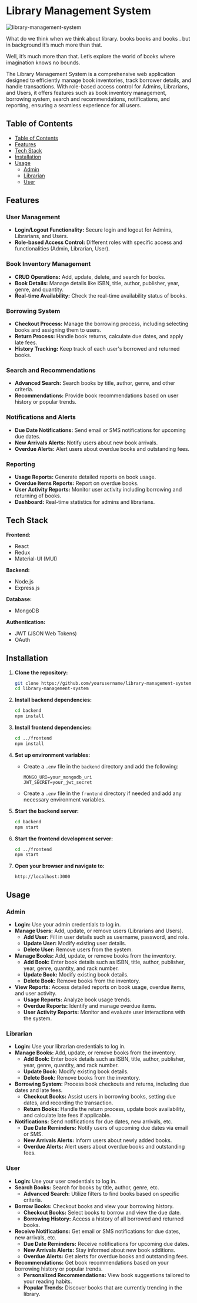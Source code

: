 # Library Management System

![library-management-system](https://blogimages.softwaresuggest.com/blog/wp-content/uploads/2023/02/30120325/Top-5-Benefits-of-Library-Management-System-for-Education.png)

What do we think when we think about library. books books and books . but in background it’s much more than that.

Well, it’s much more than that. Let’s explore the world of books where imagination knows no bounds.



The Library Management System is a comprehensive web application designed to efficiently manage book inventories, track borrower details, and handle transactions. With role-based access control for Admins, Librarians, and Users, it offers features such as book inventory management, borrowing system, search and recommendations, notifications, and reporting, ensuring a seamless experience for all users.

## Table of Contents

- [Table of Contents](#table-of-contents)
- [Features](#features)
- [Tech Stack](#tech-stack)
- [Installation](#installation)
- [Usage](#usage)
  - [Admin](#admin)
  - [Librarian](#librarian)
  - [User](#user)

## Features

### User Management
- **Login/Logout Functionality:** Secure login and logout for Admins, Librarians, and Users.
- **Role-based Access Control:** Different roles with specific access and functionalities (Admin, Librarian, User).

### Book Inventory Management
- **CRUD Operations:** Add, update, delete, and search for books.
- **Book Details:** Manage details like ISBN, title, author, publisher, year, genre, and quantity.
- **Real-time Availability:** Check the real-time availability status of books.

### Borrowing System
- **Checkout Process:** Manage the borrowing process, including selecting books and assigning them to users.
- **Return Process:** Handle book returns, calculate due dates, and apply late fees.
- **History Tracking:** Keep track of each user's borrowed and returned books.

### Search and Recommendations
- **Advanced Search:** Search books by title, author, genre, and other criteria.
- **Recommendations:** Provide book recommendations based on user history or popular trends.

### Notifications and Alerts
- **Due Date Notifications:** Send email or SMS notifications for upcoming due dates.
- **New Arrivals Alerts:** Notify users about new book arrivals.
- **Overdue Alerts:** Alert users about overdue books and outstanding fees.

### Reporting
- **Usage Reports:** Generate detailed reports on book usage.
- **Overdue Items Reports:** Report on overdue books.
- **User Activity Reports:** Monitor user activity including borrowing and returning of books.
- **Dashboard:** Real-time statistics for admins and librarians.

## Tech Stack

**Frontend:**
- React
- Redux
- Material-UI (MUI)

**Backend:**
- Node.js
- Express.js

**Database:**
- MongoDB

**Authentication:**
- JWT (JSON Web Tokens)
- OAuth

## Installation

1. **Clone the repository:**

   ```bash
   git clone https://github.com/yourusername/library-management-system.git
   cd library-management-system
   ```

2. **Install backend dependencies:**

   ```bash
   cd backend
   npm install
   ```

3. **Install frontend dependencies:**

   ```bash
   cd ../frontend
   npm install
   ```

4. **Set up environment variables:**

   - Create a `.env` file in the `backend` directory and add the following:

     ```plaintext
     MONGO_URI=your_mongodb_uri
     JWT_SECRET=your_jwt_secret
     ```

   - Create a `.env` file in the `frontend` directory if needed and add any necessary environment variables.

5. **Start the backend server:**

   ```bash
   cd backend
   npm start
   ```

6. **Start the frontend development server:**

   ```bash
   cd ../frontend
   npm start
   ```

7. **Open your browser and navigate to:**

   ```plaintext
   http://localhost:3000
   ```

## Usage

### Admin

- **Login:** Use your admin credentials to log in.
- **Manage Users:** Add, update, or remove users (Librarians and Users).
  - **Add User:** Fill in user details such as username, password, and role.
  - **Update User:** Modify existing user details.
  - **Delete User:** Remove users from the system.
- **Manage Books:** Add, update, or remove books from the inventory.
  - **Add Book:** Enter book details such as ISBN, title, author, publisher, year, genre, quantity, and rack number.
  - **Update Book:** Modify existing book details.
  - **Delete Book:** Remove books from the inventory.
- **View Reports:** Access detailed reports on book usage, overdue items, and user activity.
  - **Usage Reports:** Analyze book usage trends.
  - **Overdue Reports:** Identify and manage overdue items.
  - **User Activity Reports:** Monitor and evaluate user interactions with the system.

### Librarian

- **Login:** Use your librarian credentials to log in.
- **Manage Books:** Add, update, or remove books from the inventory.
  - **Add Book:** Enter book details such as ISBN, title, author, publisher, year, genre, quantity, and rack number.
  - **Update Book:** Modify existing book details.
  - **Delete Book:** Remove books from the inventory.
- **Borrowing System:** Process book checkouts and returns, including due dates and late fees.
  - **Checkout Books:** Assist users in borrowing books, setting due dates, and recording the transaction.
  - **Return Books:** Handle the return process, update book availability, and calculate late fees if applicable.
- **Notifications:** Send notifications for due dates, new arrivals, etc.
  - **Due Date Reminders:** Notify users of upcoming due dates via email or SMS.
  - **New Arrivals Alerts:** Inform users about newly added books.
  - **Overdue Alerts:** Alert users about overdue books and outstanding fees.

### User

- **Login:** Use your user credentials to log in.
- **Search Books:** Search for books by title, author, genre, etc.
  - **Advanced Search:** Utilize filters to find books based on specific criteria.
- **Borrow Books:** Checkout books and view your borrowing history.
  - **Checkout Books:** Select books to borrow and view the due date.
  - **Borrowing History:** Access a history of all borrowed and returned books.
- **Receive Notifications:** Get email or SMS notifications for due dates, new arrivals, etc.
  - **Due Date Reminders:** Receive notifications for upcoming due dates.
  - **New Arrivals Alerts:** Stay informed about new book additions.
  - **Overdue Alerts:** Get alerts for overdue books and outstanding fees.
- **Recommendations:** Get book recommendations based on your borrowing history or popular trends.
  - **Personalized Recommendations:** View book suggestions tailored to your reading habits.
  - **Popular Trends:** Discover books that are currently trending in the library.

